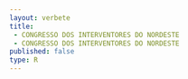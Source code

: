 ```yaml
---
layout: verbete
title:
 - CONGRESSO DOS INTERVENTORES DO NORDESTE
 - CONGRESSO DOS INTERVENTORES DO NORDESTE
published: false
type: R
---
```


